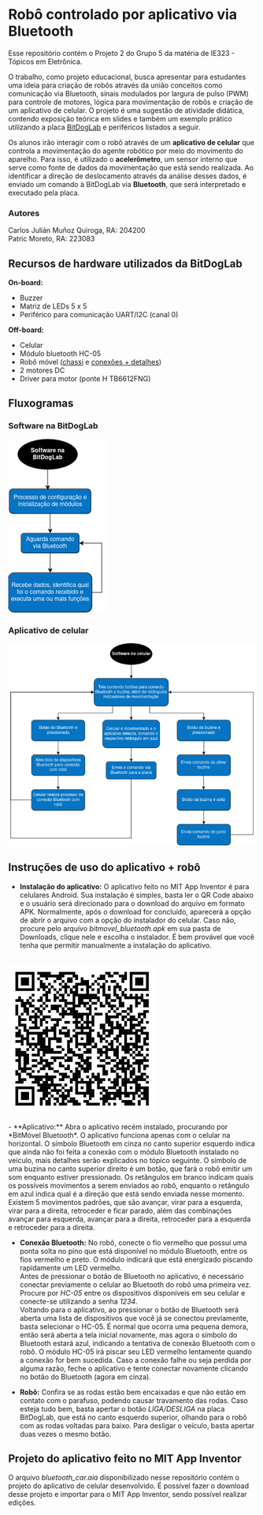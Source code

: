 # Robô controlado por aplicativo via Bluetooth

Esse repositório contém o Projeto 2 do Grupo 5 da matéria de IE323 - Tópicos em Eletrônica.

O trabalho, como projeto educacional, busca apresentar para estudantes uma ideia para criação de robôs através da união conceitos como comunicação via Bluetooth, sinais modulados por largura de pulso (PWM) para controle de motores, lógica para movimentação de robôs e criação de um aplicativo de celular. O projeto é uma sugestão de atividade didática, contendo exposição teórica em slides e também um exemplo prático utilizando a placa [BitDogLab](https://github.com/BitDogLab/BitDogLab/tree/main) e periféricos listados a seguir.

Os alunos irão interagir com o robô através de um **aplicativo de celular** que controla a movimentação do agente robótico por meio do movimento do aparelho. Para isso, é utilizado o **acelerômetro**, um sensor interno que serve como fonte de dados da movimentação que está sendo realizada. Ao identificar a direção de deslocamento através da análise desses dados, é enviado um comando à BitDogLab via **Bluetooth**, que será interpretado e executado pela placa.

### Autores

Carlos Julián Muñoz Quiroga, RA: 204200  
Patric Moreto, RA: 223083

## Recursos de hardware utilizados da BitDogLab

**On-board:**
- Buzzer
- Matriz de LEDs 5 x 5
- Periférico para comunicação UART/I2C (canal 0)

**Off-board:**
- Celular
- Módulo bluetooth HC-05
- Robô móvel ([chassi](https://www.tinkercad.com/things/1lvaPDfdjkt-chassi-bitmovel/edit?sharecode=c4YGIVprehL-UuPeUL_7wFy6jiYbiTO2cclIelt4kQc) e [conexões + detalhes](https://docs.google.com/document/d/19eDUn6APOkDckY-d9zxlf_N0l-tGTjby_PLXqS_WKOg/edit?usp=sharing))
- 2 motores DC
- Driver para motor (ponte H TB6612FNG)

## Fluxogramas

### Software na BitDogLab

![Fluxograma do software na BitDogLab](./Img/Fluxograma_BitDogLab.png)

### Aplicativo de celular

![Fluxograma do software no aplicativo de celular](./Img/Fluxograma_AppInventor.png)

## Instruções de uso do aplicativo + robô

- **Instalação do aplicativo:** O aplicativo feito no MIT App Inventor é para celulares Android. Sua instalação é simples, basta ler o QR Code abaixo e o usuário será direcionado para o download do arquivo em formato APK. Normalmente, após o download for concluído, aparecerá a opção de abrir o arquivo com a opção do instalador do celular. Caso não, procure pelo arquivo *bitmovel_bluetooth.apk* em sua pasta de Downloads, clique nele e escolha o instalador. É bem provável que você tenha que permitir manualmente a instalação do aplicativo.
<br/><br/>
<img src = "./Img/QRCode_Android.png" height = "300">
<br/><br/>
- **Aplicativo:** Abra o aplicativo recém instalado, procurando por *BitMóvel Bluetooth*. O aplicativo funciona apenas com o celular na horizontal. O símbolo Bluetooth em cinza no canto superior esquerdo indica que ainda não foi feita a conexão com o módulo Bluetooth instalado no veículo, mais detalhes serão explicados no tópico seguinte. O símbolo de uma buzina no canto superior direito é um botão, que fará o robô emitir um som enquanto estiver pressionado. Os retângulos em branco indicam quais os possíveis movimentos a serem enviados ao robô, enquanto o retângulo em azul indica qual é a direção que está sendo enviada nesse momento.    
Existem 5 movimentos padrões, que são avançar, virar para a esquerda, virar para a direita, retroceder e ficar parado, além das combinações avançar para esquerda, avançar para a direita, retroceder para a esquerda e retroceder para a direita.

- **Conexão Bluetooth:** No robô, conecte o fio vermelho que possui uma ponta solta no pino que está disponível no módulo Bluetooth, entre os fios vermelho e preto. O módulo indicará que está energizado piscando rapidamente um LED vermelho.     
Antes de pressionar o botão de Bluetooth no aplicativo, é necessário conectar previamente o celular ao Bluetooth do robô uma primeira vez. Procure por *HC-05* entre os dispositivos disponíveis em seu celular e conecte-se utilizando a senha *1234*.    
Voltando para o aplicativo, ao pressionar o botão de Bluetooth será aberta uma lista de dispositivos que você já se conectou previamente, basta selecionar o HC-05. É normal que ocorra uma pequena demora, então será aberta a tela inicial novamente, mas agora o símbolo do Bluetooth estará azul, indicando a tentativa de conexão Bluetooth com o robô. O módulo HC-05 irá piscar seu LED vermelho lentamente quando a conexão for bem sucedida. Caso a conexão falhe ou seja perdida por alguma razão, feche o aplicativo e tente conectar novamente clicando no botão do Bluetooth (agora em cinza).

- **Robô:** Confira se as rodas estão bem encaixadas e que não estão em contato com o parafuso, podendo causar travamento das rodas. Caso esteja tudo bem, basta apertar o botão *LIGA/DESLIGA* na placa BitDogLab, que está no canto esquerdo superior, olhando para o robô com as rodas voltadas para baixo. Para desligar o veículo, basta apertar duas vezes o mesmo botão.

## Projeto do aplicativo feito no MIT App Inventor

O arquivo *bluetooth_car.aia* disponibilizado nesse repositório contém o projeto do aplicativo de celular desenvolvido. É possível fazer o download desse projeto e importar para o MIT App Inventor, sendo possível realizar edições.
